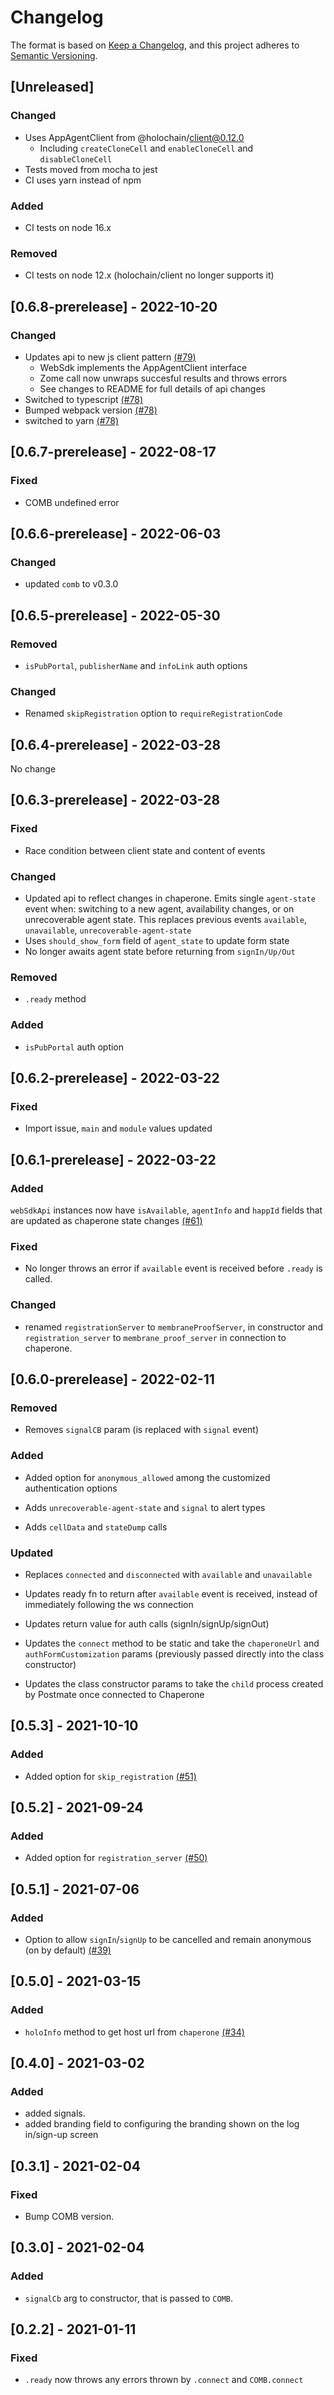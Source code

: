 # Changelog

The format is based on [Keep a Changelog](https://keepachangelog.com/en/1.0.0/),
and this project adheres to [Semantic Versioning](https://semver.org/spec/v2.0.0.html).

## [Unreleased]

### Changed
- Uses AppAgentClient from @holochain/client@0.12.0
  - Including `createCloneCell` and `enableCloneCell` and `disableCloneCell`
- Tests moved from mocha to jest
- CI uses yarn instead of npm

### Added
- CI tests on node 16.x

### Removed
- CI tests on node 12.x (holochain/client no longer supports it)


## [0.6.8-prerelease] - 2022-10-20

### Changed
- Updates api to new js client pattern [(#79)]
  - WebSdk implements the AppAgentClient interface
  - Zome call now unwraps succesful results and throws errors
  - See changes to README for full details of api changes
- Switched to typescript [(#78)]
- Bumped webpack version [(#78)]
- switched to yarn [(#78)]

[(#79)]: https://github.com/Holo-Host/web-sdk/pull/79
[(#78)]: https://github.com/Holo-Host/web-sdk/pull/78

## [0.6.7-prerelease] - 2022-08-17

### Fixed
- COMB undefined error

## [0.6.6-prerelease] - 2022-06-03

### Changed
- updated `comb` to v0.3.0

## [0.6.5-prerelease] - 2022-05-30

### Removed
- `isPubPortal`, `publisherName` and `infoLink` auth options

### Changed
- Renamed `skipRegistration` option to `requireRegistrationCode`

## [0.6.4-prerelease] - 2022-03-28
No change

## [0.6.3-prerelease] - 2022-03-28
### Fixed
- Race condition between client state and content of events

### Changed
- Updated api to reflect changes in chaperone. Emits single `agent-state` event when: switching to a new agent, availability changes, or on unrecoverable agent state. This replaces previous events `available`, `unavailable`, `unrecoverable-agent-state`
- Uses `should_show_form` field of `agent_state` to update form state
- No longer awaits agent state before returning from `signIn/Up/Out`

### Removed
- `.ready` method

### Added
- `isPubPortal` auth option

## [0.6.2-prerelease] - 2022-03-22

### Fixed
- Import issue, `main` and `module` values updated

## [0.6.1-prerelease] - 2022-03-22

### Added
`webSdkApi` instances now have `isAvailable`, `agentInfo` and `happId` fields that are updated as chaperone state changes [(#61)](https://github.com/Holo-Host/web-sdk/pull/61)

### Fixed
- No longer throws an error if `available` event is received before `.ready` is called.

### Changed
- renamed `registrationServer` to `membraneProofServer`, in constructor and `registration_server` to `membrane_proof_server` in connection to chaperone.

## [0.6.0-prerelease] - 2022-02-11
### Removed
- Removes `signalCB` param (is replaced with `signal` event)

### Added

- Added option for `anonymous_allowed` among the customized authentication options

- Adds `unrecoverable-agent-state` and `signal` to alert types

- Adds `cellData` and `stateDump` calls

### Updated
- Replaces `connected` and `disconnected` with `available` and `unavailable`

- Updates ready fn to return after `available` event is received, instead of immediately following the ws connection

- Updates return value for auth calls (signIn/signUp/signOut)

- Updates the `connect` method to be static and take the `chaperoneUrl` and `authFormCustomization` params (previously passed directly into the class constructor)

- Updates the class constructor params to take the `child` process created by Postmate once connected to Chaperone


## [0.5.3] - 2021-10-10

### Added

- Added option for `skip_registration` [(#51)](https://github.com/Holo-Host/web-sdk/pull/51)

## [0.5.2] - 2021-09-24

### Added

- Added option for `registration_server` [(#50)](https://github.com/Holo-Host/web-sdk/pull/50)

## [0.5.1] - 2021-07-06

### Added

- Option to allow `signIn`/`signUp` to be cancelled and remain anonymous (on by default) [(#39)](https://github.com/Holo-Host/web-sdk/pull/39)

## [0.5.0] - 2021-03-15

### Added

- `holoInfo` method to get host url from `chaperone` [(#34)][]

[(#34)]: https://github.com/Holo-Host/web-sdk/pull/34

## [0.4.0] - 2021-03-02

### Added

- added signals.
- added branding field to configuring the branding shown on the log in/sign-up screen

## [0.3.1] - 2021-02-04

### Fixed

- Bump COMB version.

## [0.3.0] - 2021-02-04

### Added

- `signalCb` arg to constructor, that is passed to `COMB`.

## [0.2.2] - 2021-01-11

### Fixed

- `.ready` now throws any errors thrown by `.connect` and `COMB.connect`
